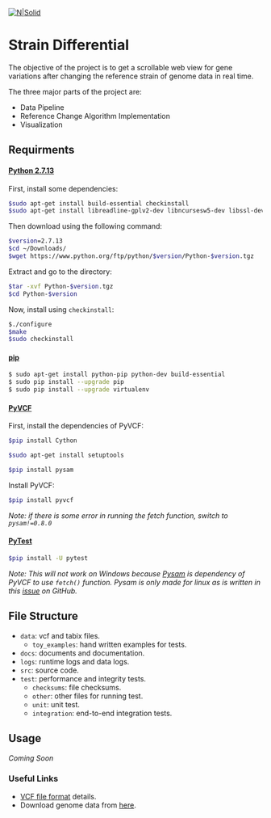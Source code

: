 [![N|Solid](https://blog.tameesh.in/sites/default/files/inline-images/Screenshot%20from%202017-05-05%2001-06-34_0.png)](https://summerofcode.withgoogle.com/projects/?lipi=urn%3Ali%3Apage%3Ad_flagship3_profile_view_base%3BmtMbABy2QHWwVfPokBUNnw%3D%3D#5216557551583232)

# Strain Differential

The objective of the project is to get a scrollable web view for gene variations after changing the reference strain of genome data in real time.

The three major parts of the project are:
  - Data Pipeline
  - Reference Change Algorithm Implementation
  - Visualization

## Requirments

#### [Python 2.7.13](https://docs.python.org/2/using/index.html)

First, install some dependencies:

```sh
$sudo apt-get install build-essential checkinstall
$sudo apt-get install libreadline-gplv2-dev libncursesw5-dev libssl-dev libsqlite3-dev tk-dev libgdbm-dev libc6-dev libbz2-dev
```
Then download using the following command:
```sh
$version=2.7.13
$cd ~/Downloads/
$wget https://www.python.org/ftp/python/$version/Python-$version.tgz
```
Extract and go to the directory:

```sh
$tar -xvf Python-$version.tgz
$cd Python-$version
```
Now, install using `checkinstall`:
```sh
$./configure
$make
$sudo checkinstall
```

#### [pip](https://pip.pypa.io/en/stable/)

```sh
$ sudo apt-get install python-pip python-dev build-essential 
$ sudo pip install --upgrade pip 
$ sudo pip install --upgrade virtualenv 
```
#### [PyVCF](http://pyvcf.readthedocs.io/)

First, install the dependencies of PyVCF:
```sh
$pip install Cython
```
```sh
$sudo apt-get install setuptools
```
```sh
$pip install pysam
```
Install PyVCF:
```sh
$pip install pyvcf
```
_Note: if there is some error in running the fetch function, switch to `pysam!=0.8.0`_

#### [PyTest](https://docs.pytest.org/en/latest/getting-started.html)

```sh
$pip install -U pytest
```

_Note: This will not work on Windows because [Pysam](https://github.com/pysam-developers/pysam) is dependency of PyVCF to use `fetch()` function. Pysam is only made for linux as is written in this [issue](https://github.com/pysam-developers/pysam) on GitHub._


## File Structure

- `data`: vcf and tabix files.
    - `toy_examples`: hand written examples for tests.
- `docs`: documents and documentation.
- `logs`: runtime logs and data logs.
- `src`: source code.
- `test`: performance and integrity tests.
    - `checksums`: file checksums.
    - `other`: other files for running test.
    - `unit`: unit test.
    - `integration`: end-to-end integration tests.

## Usage


_*Coming Soon*_


### Useful Links

- [VCF file format](https://en.wikipedia.org/wiki/Variant_Call_Format) details.
- Download genome data from [here](http://ensemblgenomes.org/info/access/ftp).

